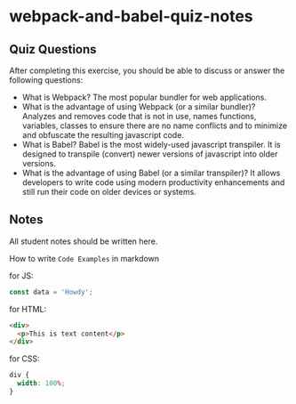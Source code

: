 # webpack-and-babel-quiz-notes

## Quiz Questions

After completing this exercise, you should be able to discuss or answer the following questions:

- What is Webpack?
  The most popular bundler for web applications.
- What is the advantage of using Webpack (or a similar bundler)?
  Analyzes and removes code that is not in use, names functions, variables, classes to ensure there are no name conflicts and to minimize and obfuscate the resulting javascript code.
- What is Babel?
  Babel is the most widely-used javascript transpiler. It is designed to transpile (convert) newer versions of javascript into older versions.
- What is the advantage of using Babel (or a similar transpiler)?
  It allows developers to write code using modern productivity enhancements and still run their code on older devices or systems.

## Notes

All student notes should be written here.

How to write `Code Examples` in markdown

for JS:

```js
const data = 'Howdy';
```

for HTML:

```html
<div>
  <p>This is text content</p>
</div>
```

for CSS:

```css
div {
  width: 100%;
}
```
